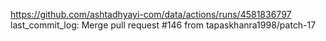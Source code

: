 https://github.com/ashtadhyayi-com/data/actions/runs/4581836797
last_commit_log: Merge pull request #146 from tapaskhanra1998/patch-17